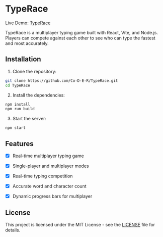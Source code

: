 # TypeRace 
Live Demo: [TypeRace](https://typerace-app-d2b76aa3b5e7.herokuapp.com/)

TypeRace is a multiplayer typing game built with React, Vite, and Node.js. Players can compete against each other to see who can type the fastest and most accurately.


## Installation

1. Clone the repository:

```sh
git clone https://github.com/Co-D-E-R/TypeRace.git
cd TypeRace
```

2. Install the dependencies:

```sh
npm install
npm run build
```

3. Start the server:

```sh
npm start
```

## Features

- [x] Real-time multiplayer typing game
- [x] Single-player and multiplayer modes
- [x] Real-time typing competition
- [x] Accurate word and character count
- [x] Dynamic progress bars for multiplayer


## License

This project is licensed under the MIT License - see the [LICENSE](LICENSE) file for details.
